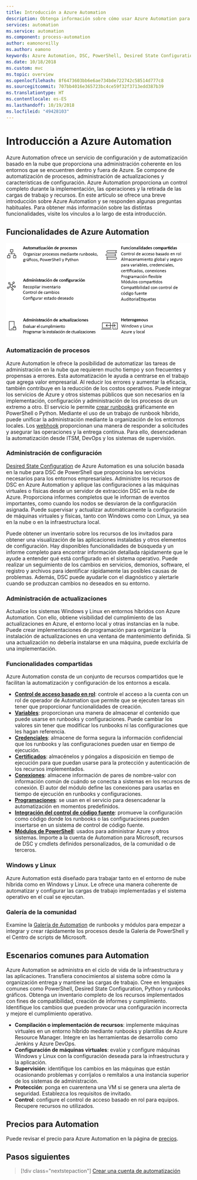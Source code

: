```yaml
---
title: Introducción a Azure Automation
description: Obtenga información sobre cómo usar Azure Automation para automatizar el ciclo de vida de la infraestructura y las aplicaciones.
services: automation
ms.service: automation
ms.component: process-automation
author: eamonoreilly
ms.author: eamono
keywords: Azure Automation, DSC, PowerShell, Desired State Configuration, Update Management, Change Tracking, inventario, runbooks, Python, gráfico
ms.date: 10/18/2018
ms.custom: mvc
ms.topic: overview
ms.openlocfilehash: 8f6473603bb6e6ae734bde722742c58514d777c8
ms.sourcegitcommit: 707bb4016e365723bc4ce59f32f3713edd387b39
ms.translationtype: HT
ms.contentlocale: es-ES
ms.lasthandoff: 10/19/2018
ms.locfileid: "49428103"
---
```

# <a name="an-introduction-to-azure-automation"></a>Introducción a Azure Automation

Azure Automation ofrece un servicio de configuración y de automatización basado en la nube que proporciona una administración coherente en los entornos que se encuentren dentro y fuera de Azure. Se compone de automatización de procesos, administración de actualizaciones y características de configuración. Azure Automation proporciona un control completo durante la implementación, las operaciones y la retirada de las cargas de trabajo y recursos.
En este artículo se ofrece una breve introducción sobre Azure Automation y se responden algunas preguntas habituales. Para obtener más información sobre las distintas funcionalidades, visite los vínculos a lo largo de esta introducción.

## <a name="azure-automation-capabilities"></a>Funcionalidades de Azure Automation

![Funcionalidades de la introducción a Automation](media/automation-overview/automation-overview.png)

### <a name="process-automation"></a>Automatización de procesos

Azure Automation le ofrece la posibilidad de automatizar las tareas de administración en la nube que requieren mucho tiempo y son frecuentes y propensas a errores. Esta automatización le ayuda a centrarse en el trabajo que agrega valor empresarial. Al reducir los errores y aumentar la eficacia, también contribuye en la reducción de los costos operativos. Puede integrar los servicios de Azure y otros sistemas públicos que son necesarios en la implementación, configuración y administración de los procesos de un extremo a otro. El servicio le permite [crear runbooks](automation-runbook-types.md) gráficamente en PowerShell o Python. Mediante el uso de un trabajo de runbook híbrido, puede unificar la administración mediante la organización de los entornos locales. Los [webhook](automation-webhooks.md) proporcionan una manera de responder a solicitudes y asegurar las operaciones y la entrega continua. Para ello, desencadenan la automatización desde ITSM, DevOps y los sistemas de supervisión.

### <a name="configuration-management"></a>Administración de configuración

[Desired State Configuration](automation-dsc-overview.md) de Azure Automation es una solución basada en la nube para DSC de PowerShell que proporciona los servicios necesarios para los entornos empresariales. Administre los recursos de DSC en Azure Automation y aplique las configuraciones a las máquinas virtuales o físicas desde un servidor de extracción DSC en la nube de Azure. Proporciona informes completos que le informan de eventos importantes, como cuando los nodos se desviaron de la configuración asignada. Puede supervisar y actualizar automáticamente la configuración de máquinas virtuales y físicas, tanto con Windows como con Linux, ya sea en la nube o en la infraestructura local.

Puede obtener un inventario sobre los recursos de los invitados para obtener una visualización de las aplicaciones instaladas y otros elementos de configuración. Hay disponibles funcionalidades de búsqueda y un informe completo para encontrar información detallada rápidamente que le ayude a entender qué está configurado en el sistema operativo. Puede realizar un seguimiento de los cambios en servicios, demonios, software, el registro y archivos para identificar rápidamente las posibles causas de problemas. Además, DSC puede ayudarle con el diagnóstico y alertarle cuando se produzcan cambios no deseados en su entorno.

### <a name="update-management"></a>Administración de actualizaciones

Actualice los sistemas Windows y Linux en entornos híbridos con Azure Automation. Con ello, obtiene visibilidad del cumplimiento de las actualizaciones en Azure, el entorno local y otras instancias en la nube. Puede crear implementaciones de programación para organizar la instalación de actualizaciones en una ventana de mantenimiento definida. Si una actualización no debería instalarse en una máquina, puede excluirla de una implementación.

### <a name="shared-capabilities"></a>Funcionalidades compartidas

Azure Automation consta de un conjunto de recursos compartidos que le facilitan la automatización y configuración de los entornos a escala.

* **[Control de acceso basado en rol](automation-role-based-access-control.md)**: controle el acceso a la cuenta con un rol de operador de Automation que permite que se ejecuten tareas sin tener que proporcionar funcionalidades de creación.
* **[Variables](automation-variables.md)**: proporcionan una manera de almacenar el contenido que puede usarse en runbooks y configuraciones. Puede cambiar los valores sin tener que modificar los runbooks ni las configuraciones que les hagan referencia.
* **[Credenciales](automation-credentials.md)**: almacene de forma segura la información confidencial que los runbooks y las configuraciones pueden usar en tiempo de ejecución.
* **[Certificados](automation-certificates.md)**: almacénelos y póngalos a disposición en tiempo de ejecución para que puedan usarse para la protección y autenticación de los recursos implementados.
* **[Conexiones](automation-connections.md)**: almacene información de pares de nombre-valor con información común de cuándo se conecta a sistemas en los recursos de conexión. El autor del módulo define las conexiones para usarlas en tiempo de ejecución en runbooks y configuraciones.
* **[Programaciones](automation-schedules.md)**: se usan en el servicio para desencadenar la automatización en momentos predefinidos.
* **[Integración del control de código fuente](automation-source-control-integration.md)**: promueve la configuración como código donde los runbooks o las configuraciones pueden insertarse en un sistema de control de código fuente.
* **[Módulos de PowerShell](automation-integration-modules.md)**: usados para administrar Azure y otros sistemas. Importe a la cuenta de Automation para Microsoft, recursos de DSC y cmdlets definidos personalizados, de la comunidad o de terceros.

### <a name="windows-and-linux"></a>Windows y Linux

Azure Automation está diseñado para trabajar tanto en el entorno de nube híbrida como en Windows y Linux. Le ofrece una manera coherente de automatizar y configurar las cargas de trabajo implementadas y el sistema operativo en el cual se ejecutan.

### <a name="community-gallery"></a>Galería de la comunidad

Examine la [Galería de Automation](automation-runbook-gallery.md) de runbooks y módulos para empezar a integrar y crear rápidamente los procesos desde la Galería de PowerShell y el Centro de scripts de Microsoft.

## <a name="common-scenarios-for-automation"></a>Escenarios comunes para Automation

Azure Automation se administra en el ciclo de vida de la infraestructura y las aplicaciones. Transfiera conocimientos al sistema sobre cómo la organización entrega y mantiene las cargas de trabajo. Cree en lenguajes comunes como PowerShell, Desired State Configuration, Python y runbooks gráficos. Obtenga un inventario completo de los recursos implementados con fines de compatibilidad, creación de informes y cumplimiento. Identifique los cambios que pueden provocar una configuración incorrecta y mejore el cumplimiento operativo.

* **Compilación o implementación de recursos**: implemente máquinas virtuales en un entorno híbrido mediante runbooks y plantillas de Azure Resource Manager. Integre en las herramientas de desarrollo como Jenkins y Azure DevOps.
* **Configuración de máquinas virtuales**: evalúe y configure máquinas Windows y Linux con la configuración deseada para la infraestructura y la aplicación.
* **Supervisión**: identifique los cambios en las máquinas que están ocasionando problemas y corríjalos o remítalos a una instancia superior de los sistemas de administración.
* **Protección**: ponga en cuarentena una VM si se genera una alerta de seguridad. Establezca los requisitos de invitado.
* **Control**: configure el control de acceso basado en rol para equipos. Recupere recursos no utilizados.

## <a name="pricing-for-automation"></a>Precios para Automation

Puede revisar el precio para Azure Automation en la página de [precios](https://azure.microsoft.com/pricing/details/automation/).

## <a name="next-steps"></a>Pasos siguientes

> [!div class="nextstepaction"]
> [Crear una cuenta de automatización](automation-quickstart-create-account.md)
